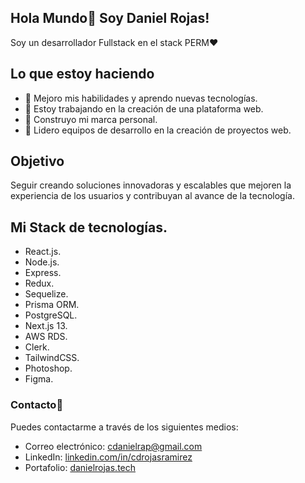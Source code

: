 ## Hola Mundo👋 Soy Daniel Rojas!

Soy un desarrollador Fullstack en el stack PERM♥

## Lo que estoy haciendo
- 🔭 Mejoro mis habilidades y aprendo nuevas tecnologías.
- 🌱 Estoy trabajando en la creación de una plataforma web.
- 👯 Construyo mi marca personal.
- 💬 Lidero equipos de desarrollo en la creación de proyectos web.

## Objetivo
Seguir creando soluciones innovadoras y escalables que mejoren la experiencia de los usuarios y contribuyan al avance de la tecnología.

## Mi Stack de tecnologías.
- React.js.
- Node.js.
- Express.
- Redux.
- Sequelize.
- Prisma ORM.
- PostgreSQL.
- Next.js 13.
- AWS RDS.
- Clerk.
- TailwindCSS.
- Photoshop.
- Figma.

### Contacto💬
Puedes contactarme a través de los siguientes medios:
- Correo electrónico: cdanielrap@gmail.com
- LinkedIn: [linkedin.com/in/cdrojasramirez](https://www.linkedin.com/in/cdrojasramirez)
- Portafolio: [danielrojas.tech](https://danielrojas.tech)
